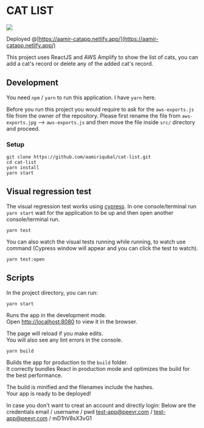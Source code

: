 # CAT LIST

![](https://photos.app.goo.gl/uVx8MKU2G9bCi3BZ8)

Deployed @[https://aamir-catapp.netlify.app/](https://aamir-catapp.netlify.app/)

This project uses ReactJS and AWS Amplify to show the list of cats, you can add a cat's record or delete any of the added cat's record.

## Development

You need `npm` / `yarn` to run this application. I have `yarn` here.

Before you run this project you would require to ask for the `aws-exports.js` file from the owner of the repository. Please first rename the file from `aws-exports.jpg` --> `aws-exports.js` and then move the file inside `src/` directory and proceed.

### Setup

```
git clone https://github.com/aamiriqubal/cat-list.git
cd cat-list
yarn install
yarn start
```

## Visual regression test

The visual regression test works using [cypress](https://www.cypress.io/).
In one console/terminal run `yarn start` wait for the application to be up and then open another console/terminal run.

```
yarn test
```

You can also watch the visual tests running while running, to watch use command (Cypress window will appear and you can click the test to watch).

```
yarn test:open
```

## Scripts

In the project directory, you can run:

`yarn start`

Runs the app in the development mode.<br>
Open [http://localhost:8080](http://localhost:8080) to view it in the browser.

The page will reload if you make edits.<br>
You will also see any lint errors in the console.

`yarn build`

Builds the app for production to the `build` folder.<br>
It correctly bundles React in production mode and optimizes the build for the best performance.

The build is minified and the filenames include the hashes.<br>
Your app is ready to be deployed!

In case you don't want to creat an account and directly login: Below are the credentials
email / username / pwd
test-app@peevr.com / test-app@peevr.com / mD1hV8sX3vG1
